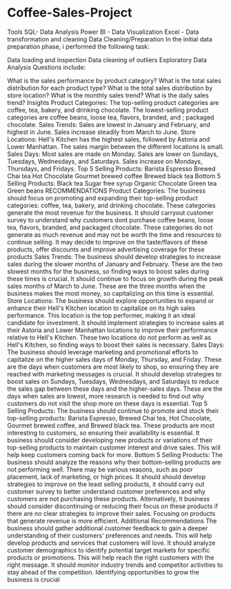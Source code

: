 # Coffee-Sales-Project
Tools
SQL- Data Analysis
Power BI - Data Visualization
Excel - Data transformation and cleaning
Data Cleaning/Preparation
In the initial data preparation phase, i performed the following task:

Data loading and inspection
Data cleaning of outliers
Exploratory Data Analysis
Questions include:

What is the sales performance by product category?
What is the total sales distribution for each product type?
What is the total sales distribution by store location?
What is the monthly sales trend?
What is the daily sales trend?
Insights
Product Categories:
The top-selling product categories are coffee, tea, bakery, and drinking chocolate.
The lowest-selling product categories are coffee beans, loose tea, flavors, branded, and ; packaged chocolate.
Sales Trends:
Sales are lowest in January and February, and highest in June.
Sales increase steadily from March to June.
Store Locations:
Hell's Kitchen has the highest sales, followed by Astoria and Lower Manhattan.
The sales margin between the different locations is small.
Sales Days:
Most sales are made on Monday.
Sales are lower on Sundays, Tuesdays, Wednesdays, and Saturdays.
Sales increase on Mondays, Thursdays, and Fridays.
Top 5 Selling Products:
Barista Espresso
Brewed Chai tea
Hot Chocolate
Gourmet brewed coffee
Brewed black tea
Bottom 5 Selling Products:
Black tea
Sugar free syrup
Organic Chocolate
Green tea
Green beans
RECOMMENDATIONS
Product Categories:
The business should focus on promoting and expanding their top-selling product categories: coffee, tea, bakery, and drinking chocolate. These categories generate the most revenue for the business.
It should carryout customer survey to understand why customers dont purchase coffee beans, loose tea, flavors, branded, and packaged chocolate. These categories do not generate as much revenue and may not be worth the time and resources to continue selling.
It may decide to improve on the taste/flavors of these products, offer discounts and improve advertising coverage for these products
Sales Trends:
The business should develop strategies to increase sales during the slower months of January and February. These are the two slowest months for the business, so finding ways to boost sales during these times is crucial.
It should continue to focus on growth during the peak sales months of March to June. These are the three months when the business makes the most money, so capitalizing on this time is essential.
Store Locations:
The business should explore opportunities to expand or enhance their Hell's Kitchen location to capitalize on its high sales performance. This location is the top performer, making it an ideal candidate for investment.
It should implement strategies to increase sales at their Astoria and Lower Manhattan locations to improve their performance relative to Hell's Kitchen. These two locations do not perform as well as Hell's Kitchen, so finding ways to boost their sales is necessary.
Sales Days:
The business should leverage marketing and promotional efforts to capitalize on the higher sales days of Monday, Thursday, and Friday. These are the days when customers are most likely to shop, so ensuring they are reached with marketing messages is crucial.
It should develop strategies to boost sales on Sundays, Tuesdays, Wednesdays, and Saturdays to reduce the sales gap between these days and the higher-sales days. These are the days when sales are lowest, more research is needed to find out why customers do not visit the shop more on these days is essential.
Top 5 Selling Products:
The business should continue to promote and stock their top-selling products: Barista Espresso, Brewed Chai tea, Hot Chocolate, Gourmet brewed coffee, and Brewed black tea. These products are most interesting to customers, so ensuring their availability is essential.
It business should consider developing new products or variations of their top-selling products to maintain customer interest and drive sales. This will help keep customers coming back for more.
Bottom 5 Selling Products:
The business should analyze the reasons why their bottom-selling products are not performing well. There may be various reasons, such as poor placement, lack of marketing, or high prices.
It should should develop strategies to improve on the least selling products, it should carry out customer survey to better understand customer preferences and why customers are not purchasing these products.
Alternatively, It business should consider discontinuing or reducing their focus on these products if there are no clear strategies to improve their sales. Focusing on products that generate revenue is more efficient.
Additional Recommendations
The business should gather additional customer feedback to gain a deeper understanding of their customers' preferences and needs. This will help develop products and services that customers will love.
It should analyze customer demographics to identify potential target markets for specific products or promotions. This will help reach the right customers with the right message.
It should monitor industry trends and competitor activities to stay ahead of the competition. Identifying opportunities to grow the business is crucial
